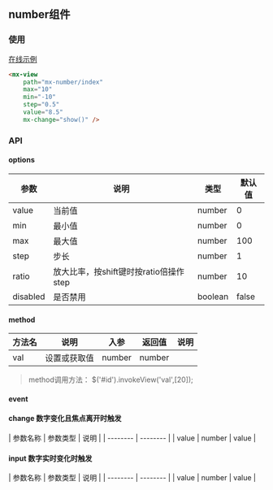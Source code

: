 ## number组件

### 使用

<a href="https://thx.github.io/magix-gallery/#!/mx-number/index" target="_blank">在线示例</a>
```html
<mx-view
    path="mx-number/index"
    max="10"
    min="-10"
    step="0.5"
    value="8.5"
    mx-change="show()" />
```


### API

#### options
| 参数 | 说明 | 类型 | 默认值 |
| -------- | -------- | -------- | -------- |
| value    | 当前值 | number | 0 |
| min     | 最小值 | number | 0 |
| max     | 最大值 | number | 100 |
| step     | 步长 | number | 1 |
| ratio     | 放大比率，按shift键时按ratio倍操作step | number | 10 |
| disabled     | 是否禁用 | boolean | false |


#### method

| 方法名 | 说明 | 入参 | 返回值 | 说明 |
| -------- | -------- | -------- | -------- | -------- |
| val | 设置或获取值 | number | number | &nbsp; |

> method调用方法： $('#id').invokeView('val',[20]);

#### event
#### change 数字变化且焦点离开时触发

| 参数名称 | 参数类型 | 说明 |
| -------- | -------- |
| value | number | value |


#### input 数字实时变化时触发

| 参数名称 | 参数类型 | 说明 |
| -------- | -------- |
| value | number | value |